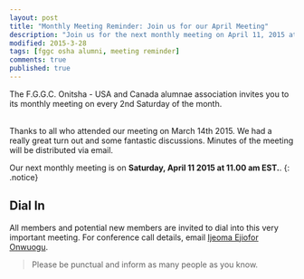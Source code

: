 ```yaml
---
layout: post
title: "Monthly Meeting Reminder: Join us for our April Meeting"
description: "Join us for the next monthly meeting on April 11, 2015 at 11am EST."
modified: 2015-3-28
tags: [fggc osha alumni, meeting reminder]
comments: true
published: true
---
```


The F.G.G.C. Onitsha - USA and Canada alumnae association invites you to its monthly meeting on every 2nd Saturday of the month. 

<br>
Thanks to all who attended our meeting on March 14th 2015. We had a really great turn out and some fantastic discussions. Minutes of the meeting will be distributed via email.

Our next monthly meeting is on **Saturday, April 11 2015 at 11.00 am EST.**. 
{: .notice} 

## Dial In 
All members and potential new members are invited to dial into this very important meeting. For conference call details, email [Ijeoma Ejiofor Onwuogu](mailto:ijeoma.ejiofor@fggconitsha.com).

> Please be punctual and inform as many people as you know.
